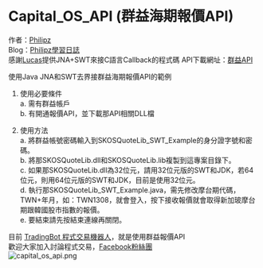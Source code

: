 Capital\_OS\_API (群益海期報價API)
===========
作者：[Philipz](mailto://philipzheng@gmail.com "Email")  
Blog：[Philipz學習日誌](http://server.everfine.com.tw/blog/)  
感謝[Lucas](mailto://jenru.tw@gmail.com)提供JNA+SWT來接C語言Callback的程式碼
API下載網址：[群益API](http://www.capital.com.tw/Service2/Download/api.asp)

使用Java JNA和SWT去界接群益海期報價API的範例

1.  使用必要條件  
a.  需有群益帳戶  
b.  有開通報價API，並下載那API相關DLL檔  

2.  使用方法  
a.  將群益帳號密碼輸入到SKOSQuoteLib_SWT_Example的身分證字號和密碼。  
b.  將那SKOSQuoteLib.dll和SKOSQuoteLib.lib複製到這專案目錄下。  
c.  如果那SKOSQuoteLib.dll為32位元，請用32位元版的SWT和JDK，若64位元，則用64位元版的SWT和JDK，目前是使用32位元。  
d.  執行那SKOSQuoteLib_SWT_Example.java，需先修改摩台期代碼，TWN+年月，如：TWN1308，就會登入，按下接收報價就會取得新加玻摩台期跟韓國股市指數的報價。  
e.  要結束請先按結束連線再關閉。  

目前 [TradingBot 程式交易機器人](http://www.tradingbot.com.tw)，就是使用群益報價API  
歡迎大家加入討論程式交易，[Facebook粉絲團](http://www.facebook.com/tradingbot)  
![capital_os_api.png](http://server.everfine.com.tw/blog/capital_os_api.png "capital_os_api.png")
